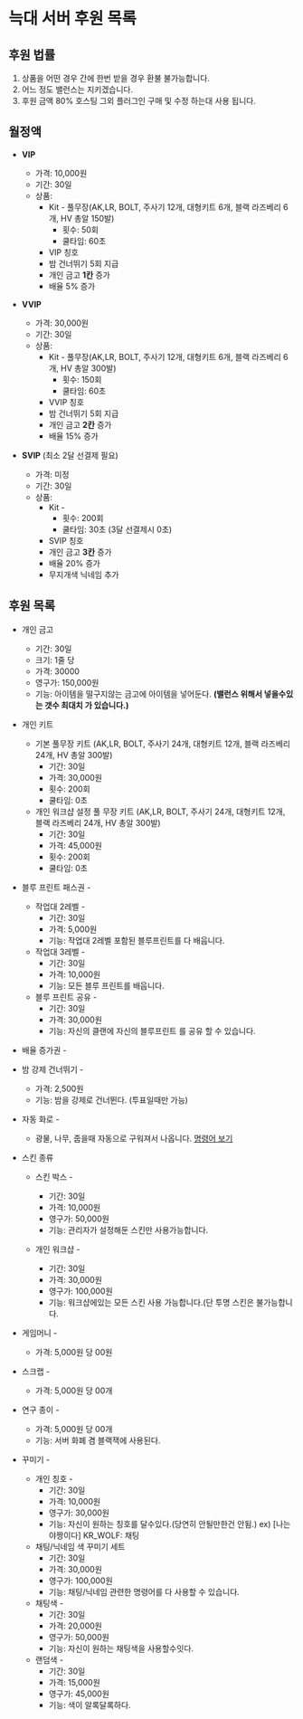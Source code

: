 # 늑대 서버 후원 목록

## 후원 법률
1. 상품을 어떤 경우 간에 한번 받을 경우 환불 불가능합니다.
2. 어느 정도 밸런스는 지키겠습니다.
3. 후원 금액 80% 호스팅 그외 플러그인 구매 및 수정 하는대 사용 됩니다.

## 월정액
* **VIP** 
  * 가격: 10,000원
  * 기간: 30일
  * 상품: 
     * Kit - 풀무장(AK,LR, BOLT, 주사기 12개, 대형키트 6개, 블랙 라즈베리 6개, HV 총알 150발) 
       * 횟수: 50회
       * 쿨타임: 60초
     * VIP 칭호
     * 밤 건너뛰기 5회 지급
     * 개인 금고 **1칸** 증가
     * 배율 5% 증가
     
* **VVIP**
  * 가격: 30,000원
  * 기간: 30일
  * 상품: 
      * Kit - 풀무장(AK,LR, BOLT, 주사기 12개, 대형키트 6개, 블랙 라즈베리 6개, HV 총알 300발)
        * 횟수: 150회
        * 쿨타임: 60초
      * VVIP 칭호
      * 밤 건너뛰기 5회 지급
      * 개인 금고 **2칸** 증가
      * 배율 15% 증가
* **SVIP** (최소 2달 선결제 필요)
   * 가격: 미정
   * 기간: 30일
   * 상품: 
     * Kit -
       * 횟수: 200회
       * 쿨타임: 30초 (3달 선결제시 0초)
     * SVIP 칭호
     * 개인 금고 **3칸** 증가
     * 배율 20% 증가
     * 무지개색 닉네임 추가


## 후원 목록
* 개인 금고
  * 기간: 30일
  * 크기: 1줄 당
  * 가격: 30000
  * 영구가: 150,000원
  * 기능: 아이템을 떨구지않는 금고에 아이템을 넣어둔다. **(밸런스 위해서 넣을수있는 갯수 최대치 가 있습니다.)**
  
* 개인 키트
  * 기본 풀무장 키트 (AK,LR, BOLT, 주사기 24개, 대형키트 12개, 블랙 라즈베리 24개, HV 총알 300발)
    * 기간: 30일
    * 가격: 30,000원
    * 횟수: 200회
    * 쿨타임: 0초
  * 개인 워크샵 설정 풀 무장 키트 (AK,LR, BOLT, 주사기 24개, 대형키트 12개, 블랙 라즈베리 24개, HV 총알 300발)
    * 기간: 30일
    * 가격: 45,000원
    * 횟수: 200회
    * 쿨타임: 0초
    
* 블루 프린트 패스권 -
  * 작업대 2레벨 -
    * 기간: 30일
    * 가격: 5,000원
    * 기능: 작업대 2레벨 포함된 블루프린트를 다 배웁니다.
  * 작업대 3레벨 -
    * 기간: 30일
    * 가격: 10,000원
    * 기능: 모든 블루 프린트를 배웁니다.
  * 블루 프린트 공유 -
    * 기간: 30일
    * 가격: 30,000원
    * 기능: 자신의 클랜에 자신의 블루프린트 를 공유 할 수 있습니다.
    
* 배율 증가권 -
    
* 밤 강제 건너뛰기 -
  * 가격: 2,500원
  * 기능: 밤을 강제로 건너뛴다. (투표일때만 가능)

* 자동 화로 -
  * 광물, 나무, 줍을때 자동으로 구워져서 나옵니다. [명령어 보기]()
* 스킨 종류
  * 스킨 박스 - 
    * 기간: 30일
    * 가격: 10,000원
    * 영구가: 50,000원
    * 기능: 관리자가 설정해둔 스킨만 사용가능합니다.
    
  * 개인 워크샵 -
    * 기간: 30일
    * 가격: 30,000원
    * 영구가: 100,000원
    * 기능: 워크샵에있는 모든 스킨 사용 가능합니다.(단 투명 스킨은 불가능합니다.

* 게임머니 -
  * 가격: 5,000원 당 00원
  
* 스크랩 -
  * 가격: 5,000원 당 00개
  
* 연구 종이 -
  * 가격: 5,000원 당 00개
  * 기능: 서버 화폐 겸 블랙잭에 사용된다.

* 꾸미기 -
  * 개인 칭호 -
    * 기간: 30일
    * 가격: 10,000원
    * 영구가: 30,000원
    * 기능: 자신이 원하는 칭호를 달수있다.(당연히 안될만한건 안됨.) ex) [나는야짱이다] KR_WOLF: 채팅
  * 채팅/닉네임 색 꾸미기 세트
    * 기간: 30일
    * 가격: 30,000원
    * 영구가: 100,000원
    * 기능: 채팅/닉네임 관련한 명령어를 다 사용할 수 있습니다.
  * 채팅색 -
    * 기간: 30일
    * 가격: 20,000원
    * 영구가: 50,000원
    * 기능: 자신이 원하는 채팅색을 사용할수잇다.
  * 랜덤색 - 
    * 기간: 30일
    * 가격: 15,000원
    * 영구가: 45,000원
    * 기능: 색이 알록달록하다.

